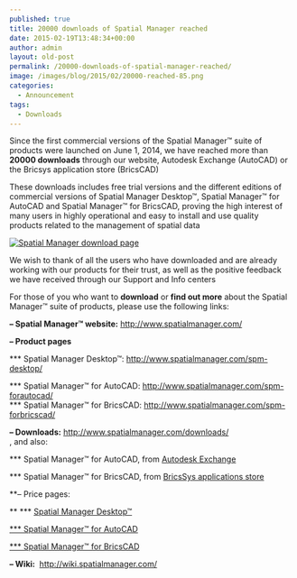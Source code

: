 ```yaml
---
published: true
title: 20000 downloads of Spatial Manager reached
date: 2015-02-19T13:48:34+00:00
author: admin
layout: old-post
permalink: /20000-downloads-of-spatial-manager-reached/
image: /images/blog/2015/02/20000-reached-85.png
categories:
  - Announcement
tags:
  - Downloads
---
```

Since the first commercial versions of the Spatial Manager™ suite of products were launched on June 1, 2014, we have reached more than **20000 downloads** through our website, Autodesk Exchange (AutoCAD) or the Bricsys application store (BricsCAD)<!--more-->

These downloads includes free trial versions and the different editions of commercial versions of Spatial Manager Desktop™, Spatial Manager™ for AutoCAD and Spatial Manager™ for BricsCAD, proving the high interest of many users in highly operational and easy to install and use quality products related to the management of spatial data

<a href="http://www.spatialmanager.com/downloads/" target="_blank" rel="nofollow"><img src="/images/blog/2015/02/Spatial-Manager-download-page3.png" alt="Spatial Manager download page" width="625" height="232" srcset="/images/blog/2015/02/Spatial-Manager-download-page3.png 889w, /images/blog/2015/02/Spatial-Manager-download-page3-300x111.png 300w, /images/blog/2015/02/Spatial-Manager-download-page3-624x231.png 624w" sizes="(max-width: 625px) 100vw, 625px" /></a>

We wish to thank of all the users who have downloaded and are already working with our products for their trust, as well as the positive feedback we have received through our Support and Info centers

For those of you who want to **download** or **find out more** about the Spatial Manager™ suite of products, please use the following links:

**&#8211; Spatial Manager™ website:** <a title="Spatial Manager website" href="http://www.spatialmanager.com/" target="_blank" rel="nofollow">http://www.spatialmanager.com/</a>
  
**&#8211; Product pages**
  
\*** Spatial Manager Desktop™: <a title="Spatial Manager Desktop page" href="http://www.spatialmanager.com/spm-desktop/" target="_blank" rel="nofollow">http://www.spatialmanager.com/spm-desktop/</a>
  
\*** Spatial Manager™ for AutoCAD: <a title="Spatial Manager for AutoCAD page" href="http://www.spatialmanager.com/spm-forautocad/" target="_blank" rel="nofollow">http://www.spatialmanager.com/spm-forautocad/<br /> </a>\*** Spatial Manager™ for BricsCAD: <a title="Spatial Manager for BricsCAD page" href="http://www.spatialmanager.com/spm-forbricscad/" target="_blank" rel="nofollow">http://www.spatialmanager.com/spm-forbricscad/</a>
  
**&#8211; Downloads:** <a title="Spatial Manager Downloads page" href="http://www.spatialmanager.com/downloads/" target="_blank" rel="nofollow">http://www.spatialmanager.com/downloads/<br /> </a>, and also:
  
\*** Spatial Manager™ for AutoCAD, from <a title="Autodesk Exchange" href="https://apps.exchange.autodesk.com/All/en/List/Search?searchboxstore=All&facet=&collection=&sort=dateUpdated%2Cdesc&language=en&query=spatial+manager+opencartis" target="_blank" rel="nofollow">Autodesk Exchange</a>
  
\*** Spatial Manager™ for BricsCAD, from <a title="Bricsys applications store" href="https://www.bricsys.com/common/applications/application.jsp?app=899&apploc=1553" target="_blank" rel="nofollow">BricsSys applications store</a>
  
**&#8211; Price pages:
  
** \*** <a title="Spatial Manager Desktop prices page" href="http://www.spatialmanager.com/spm-desktop-prices/" target="_blank" rel="nofollow">Spatial Manager Desktop™</a>
  
<a title="Spatial Manager for AutoCAD prices page" href="http://www.spatialmanager.com/spm-forautocad-prices/" target="_blank" rel="nofollow">*** Spatial Manager™ for AutoCAD</a>
  
<a title="Spatial Manager for BricsCAD prices page" href="http://www.spatialmanager.com/spm-forbricscad-prices/" target="_blank" rel="nofollow">*** Spatial Manager™ for BricsCAD</a>
  
**&#8211; Wiki:**  <a title="Spatial Manager Wiki" href="http://wiki.spatialmanager.com/index.php?title=Main_Page" target="_blank" rel="nofollow">http://wiki.spatialmanager.com/</a>